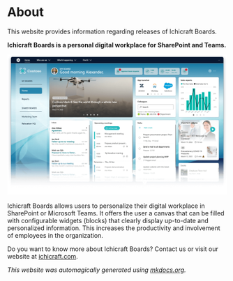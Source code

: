 # About

This website provides information regarding releases of Ichicraft Boards.

**Ichicraft Boards is a personal digital workplace for SharePoint and Teams.**

![Ichicraft Boards](images/impression-new.png)

Ichicraft Boards allows users to personalize their digital workplace in SharePoint or Microsoft Teams. It offers the user a canvas that can be filled with configurable widgets (blocks) that clearly display up-to-date and personalized information. This increases the productivity and involvement of employees in the organization.

Do you want to know more about Ichicraft Boards? Contact us or visit our website at [ichicraft.com](https://ichicraft.com).

*This website was automagically generated using [mkdocs.org](https://www.mkdocs.org).*

